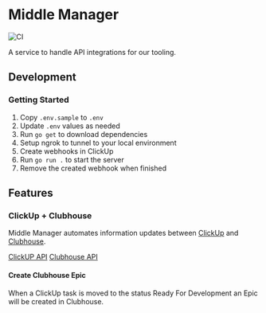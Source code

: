 # Middle Manager

![CI](https://github.com/theartofeducation/middle-manager/workflows/CI/badge.svg?branch=main)

A service to handle API integrations for our tooling.

## Development

### Getting Started

1. Copy `.env.sample` to `.env`
1. Update `.env` values as needed
1. Run `go get` to download dependencies
1. Setup ngrok to tunnel to your local environment
1. Create webhooks in ClickUp
1. Run `go run .` to start the server
1. Remove the created webhook when finished

## Features

### ClickUp + Clubhouse

Middle Manager automates information updates between [ClickUp](https://clickup.com/) and [Clubhouse](https://clubhouse.io/).

[ClickUP API](https://clickup20.docs.apiary.io/#)
[Clubhouse API](https://clubhouse.io/api/rest/v3/)

#### Create Clubhouse Epic

When a ClickUp task is moved to the status Ready For Development an Epic will be created in Clubhouse.
